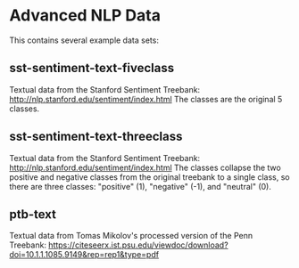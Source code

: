 # Advanced NLP Data

This contains several example data sets:

## sst-sentiment-text-fiveclass

Textual data from the Stanford Sentiment Treebank: http://nlp.stanford.edu/sentiment/index.html
The classes are the original 5 classes.

## sst-sentiment-text-threeclass

Textual data from the Stanford Sentiment Treebank: http://nlp.stanford.edu/sentiment/index.html
The classes collapse the two positive and negative classes from the original treebank to a single class, so there are three classes: "positive" (1), "negative" (-1), and "neutral" (0).

## ptb-text

Textual data from Tomas Mikolov's processed version of the Penn Treebank: https://citeseerx.ist.psu.edu/viewdoc/download?doi=10.1.1.1085.9149&rep=rep1&type=pdf
